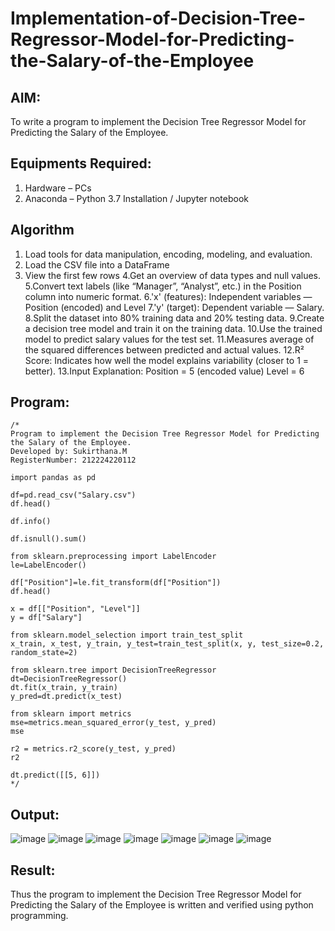 # Implementation-of-Decision-Tree-Regressor-Model-for-Predicting-the-Salary-of-the-Employee

## AIM:
To write a program to implement the Decision Tree Regressor Model for Predicting the Salary of the Employee.

## Equipments Required:
1. Hardware – PCs
2. Anaconda – Python 3.7 Installation / Jupyter notebook

## Algorithm
1. Load tools for data manipulation, encoding, modeling, and evaluation.
2. Load the CSV file into a DataFrame
3. View the first few rows
4.Get an overview of data types and null values.
5.Convert text labels (like “Manager”, “Analyst”, etc.) in the Position column into numeric format.
6.'x' (features): Independent variables — Position (encoded) and Level 
7.'y' (target): Dependent variable — Salary.
8.Split the dataset into 80% training data and 20% testing data.
9.Create a decision tree model and train it on the training data.
10.Use the trained model to predict salary values for the test set.
11.Measures average of the squared differences between predicted and actual values.
12.R² Score: Indicates how well the model explains variability (closer to 1 = better).
13.Input Explanation:
    Position = 5 (encoded value)
    Level = 6

## Program:
```
/*
Program to implement the Decision Tree Regressor Model for Predicting the Salary of the Employee.
Developed by: Sukirthana.M
RegisterNumber: 212224220112

import pandas as pd

df=pd.read_csv("Salary.csv")
df.head()

df.info()

df.isnull().sum()

from sklearn.preprocessing import LabelEncoder
le=LabelEncoder()

df["Position"]=le.fit_transform(df["Position"])
df.head()

x = df[["Position", "Level"]]
y = df["Salary"]

from sklearn.model_selection import train_test_split
x_train, x_test, y_train, y_test=train_test_split(x, y, test_size=0.2, random_state=2)

from sklearn.tree import DecisionTreeRegressor
dt=DecisionTreeRegressor()
dt.fit(x_train, y_train)
y_pred=dt.predict(x_test)

from sklearn import metrics
mse=metrics.mean_squared_error(y_test, y_pred)
mse

r2 = metrics.r2_score(y_test, y_pred)
r2

dt.predict([[5, 6]])
*/
```

## Output:
![image](https://github.com/user-attachments/assets/1faa7423-4788-4b56-a54c-8620108a178d)
![image](https://github.com/user-attachments/assets/2e68d0a1-e821-4c3e-824e-8361329be093)
![image](https://github.com/user-attachments/assets/35ecfbdf-92a4-424d-b04e-71fa30cf32f8)
![image](https://github.com/user-attachments/assets/71c922d1-eb5b-487e-8543-b8d2fbe2f9eb)
![image](https://github.com/user-attachments/assets/76464ffe-1bcc-40c8-8afc-249c38625284)
![image](https://github.com/user-attachments/assets/a4480107-15ab-465e-aed6-ef20f2fbb7ce)
![image](https://github.com/user-attachments/assets/9277efca-a3fe-4d61-bf86-1b062cffb421)









## Result:
Thus the program to implement the Decision Tree Regressor Model for Predicting the Salary of the Employee is written and verified using python programming.
